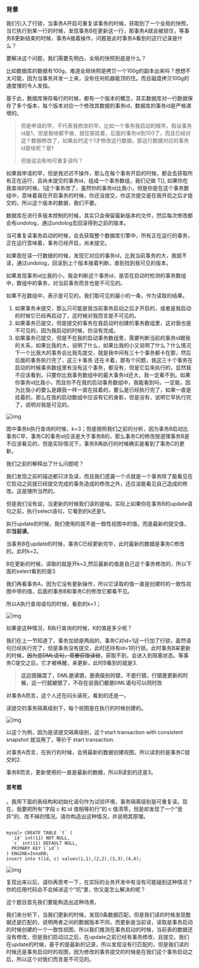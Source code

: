 ### 背景

我们引入了行锁，当事务A开启可重复读事务的时候，获取到了一个全局的快照，当它执行到某一行的时候，发现事务B在更新这一行，那事务A就会被锁住，等事务B更新结束的时候，事务A接着操作，问题是此时事务A看到的这行记录是什么？



要解决这个问题，我们需要先明白，全局的快照到底是什么？

比如数据库的数据有100g，难道全局快照是拷贝一个100g的副本出来吗？想想不太可能，因为当事务并发一上来，没有任何机器能顶的住。而且磁盘拷贝100g的速度慢的令人发指。

基于此，数据库保存每行的时候，都有一个版本的概念，其实数据库对一行数据保存了多个版本，每个版本对应一个修改其数据的事务id，数据库的事务id是严格递增的。

> 但是申请的早，不代表我修改的早。比如一个事务我启动的贼早，假设事务id是1，但是我啥都不做，就在那挂着，后面的事务id到100了，而且已经对这个数据修改了，如果此时这个1才修改这行数据，那这行数据对应的事务id是啥呢？是1
>
> 但是这会影响可重复读吗？



如果我申请的早，但是我迟迟不操作，那么在每个事务开启的时候，都会去获取所有正在运行，且尚未提交的事务id，组成一个事务数组，我们记做 T[], 如果你在我查询的时候，1这个事务改了，虽然你的事务id比我小，但是你是在这个事务数组中，意味着我在开启事务的时候，你还没提交，你这次提交是在我开启之后才提交的，所以这个版本的数据，我们不要。



数据库在进行多版本控制的时候，其实只会保留最新版本的文件，然后每次修改都会有undolog，通过undolog去回滚得到之前的版本。

当可重复读事务启动的时候，会去获取整个数据库引擎中，所有正在运行的事务，正在运行意味着，事务已经开启，尚未提交。

如果我在读一行数据的时候，发现它对应的事务id，比我当前事务的大，我就不读，通过undolog，回滚到上个版本接着判断，直到找到我可见的版本。

如果发现事务id比我的小，我会判断这个事务id，是否在启动时检测的事务数组中，数组中的事务，对当前事务而言也是不可见的。

如果不在数组中，表示是可见的。我们取可见的最小的一条，作为读取的结果。

1. 如果事务未提交，那么只可能是我当前事务启动之后才开启的，或者是我启动的时候它已经再启动了，这时候对我而言是不可见的。
2. 如果事务已提交，但是提交的事务在我启动时创建的事务数组里，这对我也是不可见的，因为我启动的时候，你没有完成。
3. 如果事务已提交，但是不在我的启动事务数组里，需要判断当前的事务id跟我的关系，如果比我的大，说明了什么，如果比我的小又说明了什么？什么情况下一个比我大的事务会比我先提交，就是我中间有三十个事务都卡在那，然后后面的事务执行完了，这三十事务 还在卡着，那有个问题，我这三十个事务在启动的时候事务数组里有没有这个事务，都没有，但是它后来执行的，显然我不应该看到，只要你比我事务数组中的最大事务id还大，我一定看不到。如果你事务id比我小，而且你不在我的启动事务数组中，我能看到吗，一定能，因为比我小的要么是跟我一样一直在挂着的，要么是已经执行完了，如果一直是挂着的，那么在我的启动数组中应该有它的身影，但是没有，说明它早执行完了，说明对我是可见的。

![img](https://static001.geekbang.org/resource/image/82/d6/823acf76e53c0bdba7beab45e72e90d6.png)

图中事务b执行查询的时候，k=3；但是按照我们之前的分析，因为事务B启动比事务C早，事务C的事务id应该是大于事务B的，那么事务C的修改按道理事务B是不应该看见的，但是实际情况下，事务B再执行的时候确实是看到了事务C的更新。

我们之前的解释出了什么问题呢？

我们发现之前的描述都只涉及读，而且我们遗漏一个点就是一个事务除了能看见在它启动之前就已经提交完成的事务造成的修改之外，还应该能看见自己造成的修改。这是理所当然的。

但是我们没有说，当更新的时候我们读的是啥。实际上如果你在事务B的update语句之前，执行select语句，它看到的k还是1。

执行update的时候，我们使用的就不是一致性视图中的值，而是最新的提交值，即**当前读**。

当事务B在update的时候，事务C已经更新完毕，此时最新的数据是事务C修改的。此时k=2。

B在更新的时候，读取的就是开k=2,然后最新的值是自己这个事务修改的，所以下面的select看到的是3.

我们再看事务A，因为它没有更新操作，所以它读取的值一直是创建时的一致性视图中带的值，后面的事务B和事务C的修改它都看不见。

所以A执行查询语句的时候，看到的k=1；



![img](https://static001.geekbang.org/resource/image/cd/6e/cda2a0d7decb61e59dddc83ac51efb6e.png)

如果是这种情况，B执行查询的时候，K的值是多少呢？

我们在上一节知道了，事务加锁是两段的，事务C对id=1这一行加了行锁，虽然语句已经执行完了，但是事务没有提交，此时还持有id=1的行锁。此时事务B来更新的时候，~~因为是DML语句，需要获取读锁~~，获取不到，会进入到阻塞状态。等事务C提交之后，它才被唤醒，来更新，此时B看到的就是3.

> **这边我搞混了，DML是读锁，是表级别的锁，不是行锁，行锁是更新的时候，这一行就被锁了，不存在说我们都是DML语句可以同时改**

对事务A而言，这个人还在闷头装死，看到的还是一。

读提交的事务隔离级别下，每个视图是在执行的时候创建的。

![img](https://static001.geekbang.org/resource/image/82/d6/823acf76e53c0bdba7beab45e72e90d6.png)

以这个为例，因为是读提交隔离级别，这个start transaction with consistent snapshot 就没用了，等价于 start transaction.

对事务A而言，在执行的时候，会用最新的数据创建视图，所以读到的是事务C提交的2.

事务B而言，更新使用的一直是最新的数据，所以B读到的还是3。



#### 思考题

。我用下面的表结构和初始化语句作为试验环境，事务隔离级别是可重复读。现在，我要把所有“字段 c 和 id 值相等的行”的 c 值清零，但是却发现了一个“诡异”的、改不掉的情况。请你构造出这种情况，并说明其原理。

```mysql

mysql> CREATE TABLE `t` (
  `id` int(11) NOT NULL,
  `c` int(11) DEFAULT NULL,
  PRIMARY KEY (`id`)
) ENGINE=InnoDB;
insert into t(id, c) values(1,1),(2,2),(3,3),(4,4);
```

![img](https://static001.geekbang.org/resource/image/9b/0b/9b8fe7cf88c9ba40dc12e93e36c3060b.png)

复现出来以后，请你再思考一下，在实际的业务开发中有没有可能碰到这种情况？你的应用代码会不会掉进这个“坑”里，你又是怎么解决的呢？

这个题目首先我们要能构造出这种场景。

我们来分析下，当我们更新的时候，发现0条数据匹配，但是我们读的时候发现数据还是匹配的，说明两者之间的数据版本不同，而更新是当前读，读取是事务启动的时候创建的一个一致性视图，所以我们推测在事务启动的时候，当前表的数据还没有修改，但是我们启动过之后，在update之前已经有事务修改，且提交。我们在update的时候，基于的是最新的记录，所以发现没有行匹配的，但是我们读的时候还是事务启动时的视图，因为修改的事务提交的时候是在我们这个事务启动之后，所以这个对我们而言是不可见的。